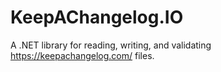 # KeepAChangelog.IO
A .NET library for reading, writing, and validating https://keepachangelog.com/ files.
